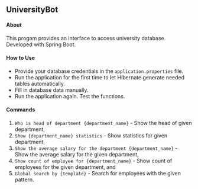 ## UniversityBot

#### About
This progam provides an interface to access university database.
Developed with Spring Boot.

#### How to Use
- Provide your database credentials in the `application.properties` file.
- Run the application for the first time to let Hibernate generate needed tables automatically.
- Fill in database data manually.
- Run the application again. Test the functions.

#### Commands
 1. `Who is head of department {department_name}` - Show the head of given department,
 2. `Show {department_name} statistics` - Show statistics for given department,
 3. `Show the average salary for the department {department_name}` - Show the average salary for the given department,
 4. `Show count of employee for {department_name}` - Show count of employees for the given department, and
 6. `Global search by {template}` - Search for employees with the given pattern.

